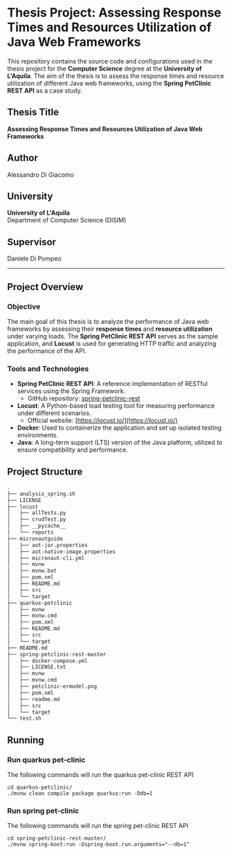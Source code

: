 # Thesis Project: Assessing Response Times and Resources Utilization of Java Web Frameworks

This repository contains the source code and configurations used in the thesis project for the **Computer Science** degree at the **University of L'Aquila**. The aim of the thesis is to assess the response times and resource utilization of different Java web frameworks, using the **Spring PetClinic REST API** as a case study.

## Thesis Title
**Assessing Response Times and Resources Utilization of Java Web Frameworks**

## Author
Alessandro Di Giacomo

## University
**University of L'Aquila**  
Department of Computer Science (DISIM)

## Supervisor
Daniele Di Pompeo

---

## Project Overview

### Objective
The main goal of this thesis is to analyze the performance of Java web frameworks by assessing their **response times** and **resource utilization** under varying loads. The **Spring PetClinic REST API** serves as the sample application, and **Locust** is used for generating HTTP traffic and analyzing the performance of the API.

### Tools and Technologies
- **Spring PetClinic REST API**: A reference implementation of RESTful services using the Spring Framework.
  - GitHub repository: [spring-petclinic-rest](https://github.com/spring-petclinic/spring-petclinic-rest)
- **Locust**: A Python-based load testing tool for measuring performance under different scenarios.
  - Official website: [https://locust.io/](https://locust.io/)
- **Docker**: Used to containerize the application and set up isolated testing environments.
- **Java**: A long-term support (LTS) version of the Java platform, utilized to ensure compatibility and performance.
  
## Project Structure

```bash
.
├── analysis_spring.sh
├── LICENSE
├── locust
│   ├── allTests.py
│   ├── crudTest.py
│   ├── __pycache__
│   └── reports
├── micronautguide
│   ├── aot-jar.properties
│   ├── aot-native-image.properties
│   ├── micronaut-cli.yml
│   ├── mvnw
│   ├── mvnw.bat
│   ├── pom.xml
│   ├── README.md
│   ├── src
│   └── target
├── quarkus-petclinic
│   ├── mvnw
│   ├── mvnw.cmd
│   ├── pom.xml
│   ├── README.md
│   ├── src
│   └── target
├── README.md
├── spring-petclinic-rest-master
│   ├── docker-compose.yml
│   ├── LICENSE.txt
│   ├── mvnw
│   ├── mvnw.cmd
│   ├── petclinic-ermodel.png
│   ├── pom.xml
│   ├── readme.md
│   ├── src
│   └── target
└── test.sh
```

## Running

### Run quarkus pet-clinic
The following commands will run the quarkus pet-clinic REST API
```
cd quarkus-petclinic/
./mvnw clean compile package quarkus:run -Ddb=1
```

### Run spring pet-clinic
The following commands will run the spring pet-clinic REST API
```
cd spring-petclinic-rest-master/
./mvnw spring-boot:run -Dspring-boot.run.arguments="--db=1" 
```


